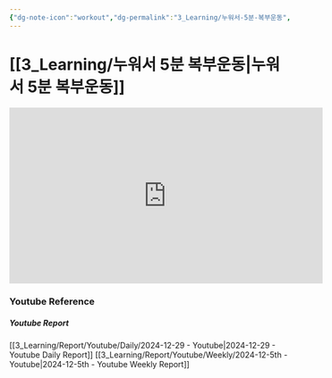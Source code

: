 ```yaml
---
{"dg-note-icon":"workout","dg-permalink":"3_Learning/누워서-5분-복부운동","created-date":"2024-12-29 10:13:15 pm","date":"2024-12-29","type":"youtube","tags":["youtube","workout"],"aliases":null,"youtuber":"소미","channelName":"somifit","link":"https://www.youtube.com/watch?v=7TLk7pscICk","img":"https://img.youtube.com/vi/7TLk7pscICk/0.jpg","dg-publish":true,"permalink":"/3_Learning/누워서-5분-복부운동/","dgPassFrontmatter":true,"noteIcon":"workout"}
---
```


# [[3_Learning/누워서 5분 복부운동\|누워서 5분 복부운동]]


<div class="container-root"><span></span></div><div><div class="container-root"><iframe width="560" height="315" src="https://www.youtube.com/embed/7TLk7pscICk" title="YouTube video player" frameborder="0" allow="accelerometer; autoplay; clipboard-write; encrypted-media; gyroscope; picture-in-picture; web-share" allowfullscreen=""></iframe></div></div>















### Youtube Reference
##### Youtube Report
[[3_Learning/Report/Youtube/Daily/2024-12-29 - Youtube\|2024-12-29 - Youtube Daily Report]]
[[3_Learning/Report/Youtube/Weekly/2024-12-5th - Youtube\|2024-12-5th - Youtube Weekly Report]]

